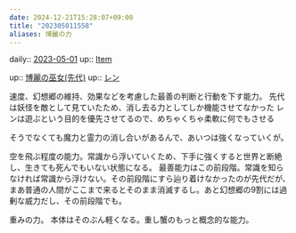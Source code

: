 ```yaml
---
date: 2024-12-21T15:28:07+09:00
title: "202305011558"
aliases: 博麗の力
---
```


daily:: [2023-05-01](/Daily_Note/2023-05-01.md)
up:: [Item](202305011423.md)

up:: [博麗の巫女(先代)](202304270041.md)
up:: [レン](202304262315.md)

速度、幻想郷の維持、効果などを考慮した最善の判断と行動を下す能力。
先代は妖怪を敵として見ていたため、消し去る力としてしか機能させてなかった
レンは遊ぶという目的を優先させてるので、めちゃくちゃ柔軟に何でもさせる

そうでなくても魔力と霊力の消し合いがあるんで、あいつは強くなっていくが。


空を飛ぶ程度の能力。常識から浮いていくため、下手に強くすると世界と断絶し、生きても死んでもいない状態になる。
最善能力はこの前段階。常識を知らなければ常識から浮けない。その前段階にすら辿り着けなかったのが先代だが、まあ普通の人間がここまで来るとそのまま消滅するし。あと幻想郷の9割には過剰な威力だし、その前段階でも。

重みの力。
本体はそのぶん軽くなる。重し蟹のもっと概念的な能力。

